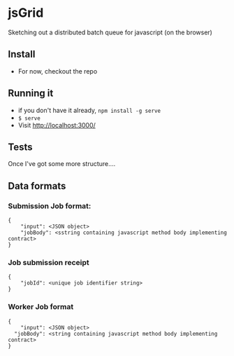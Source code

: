 # jsGrid
Sketching out a distributed batch queue for javascript (on the browser)

## Install
- For now, checkout the repo

## Running it
- if you don't have it already, `npm install -g serve`
- `$ serve`
- Visit [http://localhost:3000/](http://localhost:3000/)

## Tests
Once I've got some more structure....

## Data formats
### Submission Job format:

    {
        "input": <JSON object>
        "jobBody": <sstring containing javascript method body implementing contract>
    }

### Job submission receipt

    {
        "jobId": <unique job identifier string>
    }

### Worker Job format

    {
        "input": <JSON object>
      "jobBody": <string containing javascript method body implementing contract>
    }
